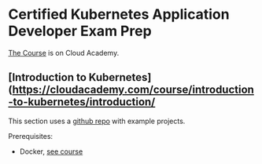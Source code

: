 # Certified Kubernetes Application Developer Exam Prep

[The Course](https://cloudacademy.com/learning-paths/certified-kubernetes-application-developer-ckad-exam-preparation-1-3086/) is on Cloud Academy.

## [Introduction to Kubernetes](https://cloudacademy.com/course/introduction-to-kubernetes/introduction/

This section uses a [github repo](https://github.com/cloudacademy/intro-to-k8s) with example projects.

Prerequisites:
* Docker, [see course](https://cloudacademy.com/learning-paths/cloud-academy-docker-in-depth-129/)
